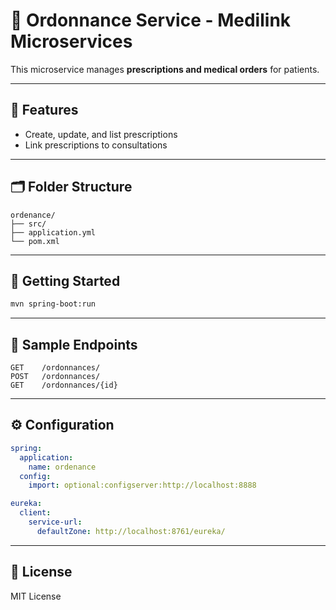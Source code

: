 # 💊 Ordonnance Service - Medilink Microservices

This microservice manages **prescriptions and medical orders** for patients.

---

## 📌 Features

- Create, update, and list prescriptions
- Link prescriptions to consultations

---

## 🗂️ Folder Structure

```
ordenance/
├── src/
├── application.yml
└── pom.xml
```

---

## 🚀 Getting Started

```bash
mvn spring-boot:run
```

---

## 🔗 Sample Endpoints

```http
GET    /ordonnances/
POST   /ordonnances/
GET    /ordonnances/{id}
```

---

## ⚙️ Configuration

```yaml
spring:
  application:
    name: ordenance
  config:
    import: optional:configserver:http://localhost:8888

eureka:
  client:
    service-url:
      defaultZone: http://localhost:8761/eureka/
```

---

## 📄 License

MIT License
